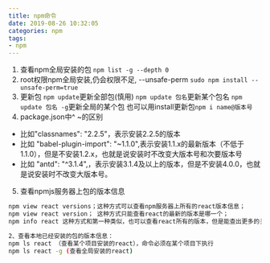 ```yaml
---
title: npm命令
date: 2019-08-26 10:32:05
categories: npm
tags:
- npm
---
```

1. 查看npm全局安装的包
`npm list -g --depth 0`
2. root权限npm全局安装,仍会权限不足, --unsafe-perm
`sudo npm install --unsafe-perm=true`
3. 更新包
`npm update`更新全部包(慎用)
`npm update 包名`更新某个包名
`npm update 包名 -g`更新全局的某个包
也可以用install更新包`npm i name@版本号`
4. package.json中^ ~的区别
 - 比如"classnames": "2.2.5"，表示安装2.2.5的版本
 - 比如 "babel-plugin-import": "~1.1.0",表示安装1.1.x的最新版本（不低于1.1.0），但是不安装1.2.x，也就是说安装时不改变大版本号和次要版本号
 - 比如 "antd": "^3.1.4",，表示安装3.1.4及以上的版本，但是不安装4.0.0，也就是说安装时不改变大版本号。
5. 查看npmjs服务器上包的版本信息
```bash
npm view react versions；这种方式可以查看npm服务器上所有的react版本信息；
npm view react version； 这种方式只能查看react的最新的版本是哪一个；
npm info react 这种方式和第一种类似，也可以查看react所有的版本，但是能查出更多的关于react的信息；

2、查看本地已经安装的包的版本信息：
npm ls react （查看某个项目安装的react），命令必须在某个项目下执行
npm ls react -g (查看全局安装的react)
```